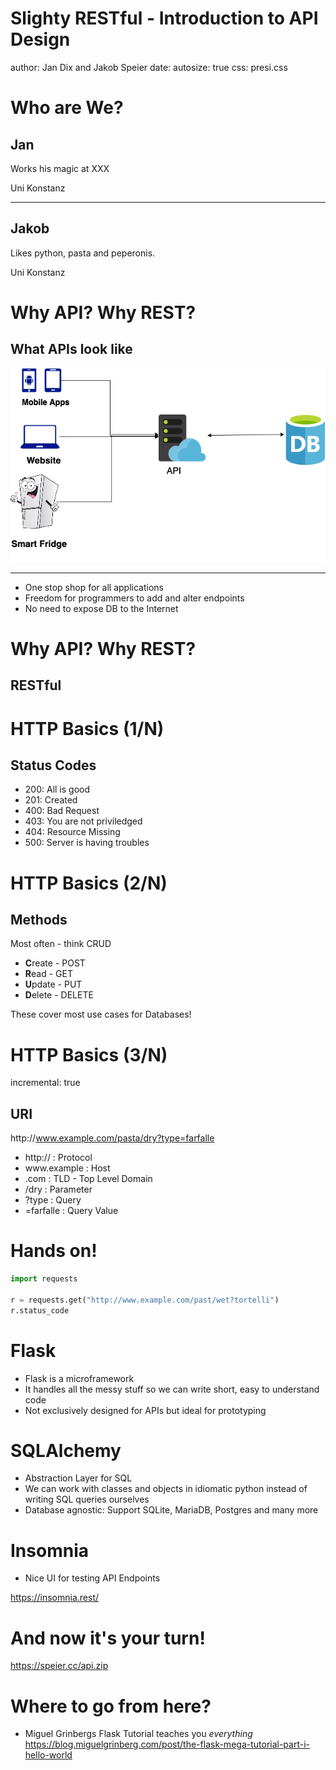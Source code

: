 Slighty RESTful - Introduction to API Design
========================================================
author: Jan Dix and Jakob Speier
date: 
autosize: true
css: presi.css

Who are We?
========================================================

## Jan

Works his magic at XXX

Uni Konstanz
***
## Jakob

Likes python, pasta and peperonis.

Uni Konstanz

Why API? Why REST?
========================================================
## What APIs look like
![](API-Foundations-figure/API.png)
***
* One stop shop for all applications
* Freedom for programmers to add and alter endpoints
* No need to expose DB to the Internet


Why API? Why REST?
========================================================
## RESTful




HTTP Basics (1/N)
========================================================
## Status Codes
* 200: All is good
* 201: Created
* 400: Bad Request 
* 403: You are not priviledged
* 404: Resource Missing
* 500: Server is having troubles

HTTP Basics (2/N) 
========================================================
## Methods
Most often - think CRUD
* **C**reate    -   POST
* **R**ead      -   GET
* **U**pdate    -   PUT
* **D**elete    -   DELETE

These cover most use cases for Databases!

HTTP Basics (3/N)
========================================================
incremental: true
## URI

<span class="red">http://</span>www.example.com/pasta/dry?type=farfalle

* http:// : Protocol
* www\.example : Host
* .com : TLD - Top Level Domain
* /dry : Parameter
* ?type : Query
* =farfalle : Query Value

Hands on!
========================================================

```python
import requests

r = requests.get("http://www.example.com/past/wet?tortelli")
r.status_code
```

Flask
=========
* Flask is a microframework
* It handles all the messy stuff so we can write short, easy to understand code
* Not exclusively designed for APIs but ideal for prototyping


SQLAlchemy
========
* Abstraction Layer for SQL
* We can work with classes and objects in idiomatic python instead of writing SQL queries ourselves
* Database agnostic: Support SQLite, MariaDB, Postgres and many more

Insomnia
======
* Nice UI for testing API Endpoints

https://insomnia.rest/


And now it's your turn!
=======
https://speier.cc/api.zip


Where to go from here?
======
* Miguel  Grinbergs Flask Tutorial teaches you _everything_
https://blog.miguelgrinberg.com/post/the-flask-mega-tutorial-part-i-hello-world












